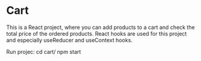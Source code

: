 # Cart

This is a React project, where you can add products to a cart and check the total price of the ordered products. 
React hooks are used for this project and especially useReducer and useContext hooks.

Run projec:
cd cart/
npm start
